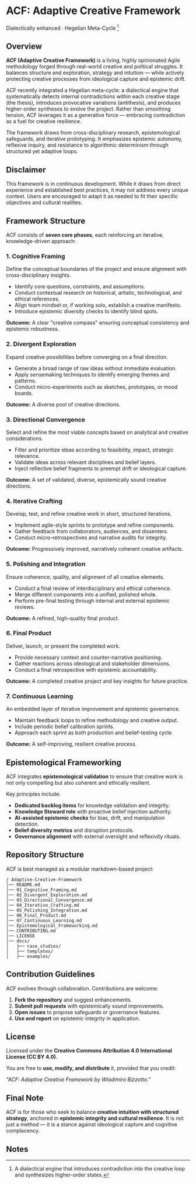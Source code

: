 # ACF: Adaptive Creative Framework

Dialectically enhanced · Hegelian Meta-Cycle [^1]

## Overview

**ACF (Adaptive Creative Framework)** is a living, highly opinionated Agile methodology forged through real-world creative and political struggles. It balances structure and exploration, strategy and intuition — while actively protecting creative processes from ideological capture and epistemic drift.

ACF recently integrated a Hegelian meta-cycle: a dialectical engine that systematically detects internal contradictions within each creative stage (the thesis), introduces provocative variations (antithesis), and produces higher-order syntheses to evolve the project. Rather than smoothing tension, ACF leverages it as a generative force — embracing contradiction as a fuel for creative resilience.

The framework draws from cross-disciplinary research, epistemological safeguards, and iterative prototyping. It emphasizes epistemic autonomy, reflexive inquiry, and resistance to algorithmic determinism through structured yet adaptive loops. 

## Disclaimer

This framework is in continuous development. While it draws from direct experience and established best practices, it may not address every unique context. Users are encouraged to adapt it as needed to fit their specific objectives and cultural realities.

## Framework Structure

ACF consists of **seven core phases**, each reinforcing an iterative, knowledge-driven approach:

### 1. Cognitive Framing
Define the conceptual boundaries of the project and ensure alignment with cross-disciplinary insights.

- Identify core questions, constraints, and assumptions.
- Conduct contextual research on historical, artistic, technological, and ethical references.
- Align team mindset or, if working solo, establish a creative manifesto.
- Introduce epistemic diversity checks to identify blind spots.

**Outcome:** A clear "creative compass" ensuring conceptual consistency and epistemic robustness.

### 2. Divergent Exploration
Expand creative possibilities before converging on a final direction.

- Generate a broad range of raw ideas without immediate evaluation.
- Apply sensemaking techniques to identify emerging themes and patterns.
- Conduct micro-experiments such as sketches, prototypes, or mood boards.

**Outcome:** A diverse pool of creative directions.

### 3. Directional Convergence
Select and refine the most viable concepts based on analytical and creative considerations.

- Filter and prioritize ideas according to feasibility, impact, strategic relevance.
- Validate ideas across relevant disciplines and belief layers.
- Inject reflective belief fragments to preempt drift or ideological capture.

**Outcome:** A set of validated, diverse, epistemically sound creative directions.

### 4. Iterative Crafting
Develop, test, and refine creative work in short, structured iterations.

- Implement agile-style sprints to prototype and refine components.
- Gather feedback from collaborators, audiences, and dissenters.
- Conduct micro-retrospectives and narrative audits for integrity.

**Outcome:** Progressively improved, narratively coherent creative artifacts.

### 5. Polishing and Integration
Ensure coherence, quality, and alignment of all creative elements.

- Conduct a final review of interdisciplinary and ethical coherence.
- Merge different components into a unified, polished whole.
- Perform pre-final testing through internal and external epistemic reviews.

**Outcome:** A refined, high-quality final product.

### 6. Final Product
Deliver, launch, or present the completed work.

- Provide necessary context and counter-narrative positioning.
- Gather reactions across ideological and stakeholder dimensions.
- Conduct a final retrospective with epistemic accountability.

**Outcome:** A completed creative project and key insights for future practice.

### 7. Continuous Learning
An embedded layer of iterative improvement and epistemic governance.

- Maintain feedback loops to refine methodology and creative output.
- Include periodic belief calibration sprints.
- Approach each sprint as both production and belief-testing cycle.

**Outcome:** A self-improving, resilient creative process.

## Epistemological Frameworking

ACF integrates **epistemological validation** to ensure that creative work is not only compelling but also coherent and ethically resilient.

Key principles include:

- **Dedicated backlog items** for knowledge validation and integrity.
- **Knowledge Steward role** with proactive belief injection authority.
- **AI-assisted epistemic checks** for bias, drift, and manipulation detection.
- **Belief diversity metrics** and disruption protocols.
- **Governance alignment** with external oversight and reflexivity rituals.

## Repository Structure

ACF is best managed as a modular markdown-based project:

```
/ Adaptive-Creative-Framework
│── README.md
│── 01_Cognitive_Framing.md
│── 02_Divergent_Exploration.md
│── 03_Directional_Convergence.md
│── 04_Iterative_Crafting.md
│── 05_Polishing_Integration.md
│── 06_Final_Product.md
│── 07_Continuous_Learning.md
│── Epistemological_Frameworking.md
│── CONTRIBUTING.md
│── LICENSE
│── docs/
│   ├── case_studies/
│   ├── templates/
│   ├── examples/
```

## Contribution Guidelines

ACF evolves through collaboration. Contributions are welcome:

1. **Fork the repository** and suggest enhancements.
2. **Submit pull requests** with epistemically sound improvements.
3. **Open issues** to propose safeguards or governance features.
4. **Use and report** on epistemic integrity in application.

## License

Licensed under the **Creative Commons Attribution 4.0 International License (CC BY 4.0)**.

You are free to **use, modify, and distribute** it, provided that you credit:

*"ACF: Adaptive Creative Framework by Wladimiro Bizzotto."*

## Final Note

ACF is for those who seek to balance **creative intuition with structured strategy**, anchored in **epistemic integrity and cultural resilience**. It is not just a method — it is a stance against ideological capture and cognitive complacency.

## Notes

[^1]: A dialectical engine that introduces contradiction into the creative loop and synthesizes higher-order states.
